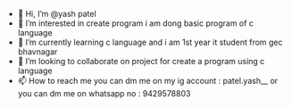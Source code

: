- 👋 Hi, I’m @yash patel
- 👀 I’m interested in  create program i am dong basic program of c language 
- 🌱 I’m currently learning  c language and i am 1st year it student from gec bhavnagar 
- 💞️ I’m looking to collaborate on project for create a program using c language 
- 📫 How to reach me  you can dm me on my ig account : patel.yash__ or you can dm me on whatsapp no : 9429578803

<!---
yashpatel08/yashpatel is a ✨ special ✨ repository because its `README.md` (this file) appears on your GitHub profile.
You can click the Preview link to take a look at your changes.
--->

